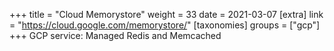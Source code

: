 +++
title = "Cloud Memorystore"
weight = 33
date = 2021-03-07
[extra]
link = "https://cloud.google.com/memorystore/"
[taxonomies]
groups = ["gcp"]
+++
GCP service: Managed Redis and Memcached

